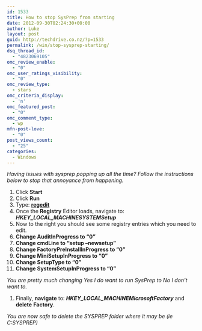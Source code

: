 ```yaml
---
id: 1533
title: How to stop SysPrep from starting
date: 2012-09-30T02:24:30+00:00
author: Luke
layout: post
guid: http://techdrive.co.nz/?p=1533
permalink: /win/stop-sysprep-starting/
dsq_thread_id:
  - "4823069105"
omc_review_enable:
  - "0"
omc_user_ratings_visibility:
  - "0"
omc_review_type:
  - stars
omc_criteria_display:
  - 'n'
omc_featured_post:
  - "0"
omc_comment_type:
  - wp
mfn-post-love:
  - "0"
post_views_count:
  - "25"
categories:
  - Windows
---
```

_Having issues with sysprep popping up all the time? Follow the instructions below to stop that annoyance from happening._

<ol start="1">
  <li>
    Click <strong>Start</strong>
  </li>
  <li>
    Click <strong>Run</strong>
  </li>
  <li>
    Type: <strong><span style="text-decoration: underline;">regedit</span></strong>
  </li>
  <li>
    Once the <strong>Registry</strong> Editor loads, navigate to: <strong><em>HKEY_LOCAL_MACHINESYSTEMSetup</em></strong>
  </li>
  <li>
    Now to the right you should see some registry entries which you need to edit.
  </li>
  <li>
    <strong>Change AuditInProgress to “0”</strong>
  </li>
  <li>
    <strong>Change cmdLine to “setup –newsetup”</strong>
  </li>
  <li>
    <strong>Change FactoryPreInstallInProgress to “0”</strong>
  </li>
  <li>
    <strong>Change MiniSetupInProgress to “0”</strong>
  </li>
  <li>
    <strong>Change SetupType to “0”</strong>
  </li>
  <li>
    <strong>Change SystemSetupInProgress to “0”</strong>
  </li>
</ol>

_You are pretty much changing Yes I do want to run SysPrep to No I don’t want to._

<ol start="1">
  <li>
    Finally, <strong>navigate</strong> to: <strong><em>HKEY_LOCAL_MACHINEMicrosoftFactory</em></strong> and <strong>delete</strong> <strong>Factory</strong>.
  </li>
</ol>

_You are now safe to delete the SYSPREP folder where it may be (ie C:SYSPREP)_